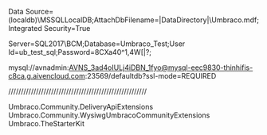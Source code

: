 
Data Source=(localdb)\\MSSQLLocalDB;AttachDbFilename=|DataDirectory|\\Umbraco.mdf;Integrated Security=True

Server=SQL2017\\BCM;Database=Umbraco_Test;User Id=ub_test_sql;Password=8CXa40^1,4W[|?;

mysql://avnadmin:AVNS_3ad4oIULj4iDBN_1fyo@mysql-eec9830-thinhifis-c8ca.g.aivencloud.com:23569/defaultdb?ssl-mode=REQUIRED

///////////////////////////////////////////////////////

Umbraco.Community.DeliveryApiExtensions
Umbraco.Community.WysiwgUmbracoCommunityExtensions
Umbraco.TheStarterKit
